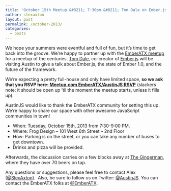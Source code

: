 ```yaml
---
title: 'October 15th Meetup &#8211; 7:30pm &#8211; Tom Dale on Ember.js w/ EmberATX'
author: slexaxton
layout: post
permalink: /october-2013/
categories:
  - posts
---
```

We hope your summers were eventful and full of fun, but it&#8217;s time to get back into the groove. We&#8217;re happy to partner up with the [EmberATX meetup][1] for a meetup of the centuries. [Tom Dale][2], co-creator of [Ember.js][3] will be visiting Austin to give a talk about Ember.js, the state of Ember 1.0, and the future of the framework.

We&#8217;re expecting a pretty full-house and only have limited space, **so we ask that you RSVP here: [Meetup.com EmberATX/AustinJS RSVP][4]** (slackers note: it should be open up &#8217;til the moment the meetup starts, unless it fills up).

AustinJS would like to thank the EmberATX community for setting this up. We&#8217;re happy to share our space with other awesome JavaScript communities in town!

  * When: Tuesday, October 15th, 2013 from 7:30-9:00 PM.
  * Where: Frog Design – 101 West 6th Street – 2nd Floor
  * How: Parking is on the street, or you can take any number of buses to get downtown.
  * Drinks and pizza will be provided.

Afterwards, the discussion carries on a few blocks away at [The Gingerman][5], where they have over 70 beers on tap.

Any questions or suggestions, please feel free to contact Alex ([@SlexAxton][6]).  Also, be sure to follow us on Twitter: [@AustinJS][7]. You can contact the EmberATX folks at [@EmberATX][8].

 [1]: http://www.meetup.com/Ember-ATX
 [2]: http://tomdale.net/
 [3]: http://emberjs.com
 [4]: http://www.meetup.com/Ember-ATX/events/140780512/
 [5]: http://gingermanpub.com/
 [6]: http://twitter.com/slexaxton "Alex Sexton on Twitter"
 [7]: http://twitter.com/austinjs "AustinJS on Twitter"
 [8]: https://twitter.com/emberatx "EmberATX on Twitter"